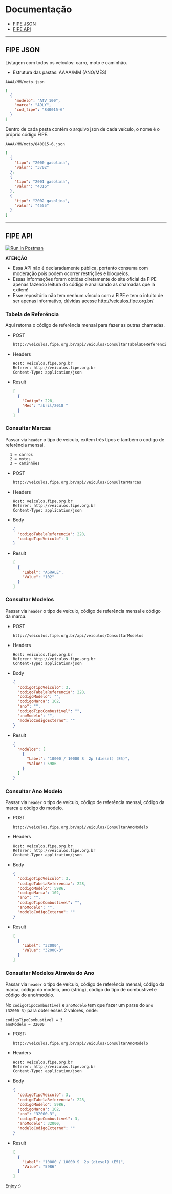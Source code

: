 # Documentação
- [FIPE JSON](#fipe-json)
- [FIPE API](#fipe-api)

---

## FIPE JSON

Listagem com todos os veículos: carro, moto e caminhão.

- Estrutura das pastas: AAAA/MM (ANO/MÊS)

```
AAAA/MM/moto.json
```

```json
[
  {
    "modelo": "ATV 100",
    "marca": "ADLY",
    "cod_fipe": "840015-6"
  }
]
```

Dentro de cada pasta contém o arquivo json de cada veículo, o nome é o próprio código FIPE.

```
AAAA/MM/moto/840015-6.json
```

```json
[
  {
    "tipo": "2000 gasolina",
    "valor": "3702"
  },
  {
    "tipo": "2001 gasolina",
    "valor": "4316"
  },
  {
    "tipo": "2002 gasolina",
    "valor": "4555"
  }
]
```

---


## FIPE API


[![Run in Postman](https://run.pstmn.io/button.svg)](https://app.getpostman.com/run-collection/850a98a74ef2f76f18ec)

  **ATENÇÃO**
  - Essa API não é declaradamente pública, portanto consuma com moderação pois podem ocorrer restrições e bloqueios.
  - Essas informações foram obtidas diretamente do site oficial da FIPE apenas fazendo leitura do código e analisando as chamadas que lá exitem!
  - Esse repositório não tem nenhum vínculo com a FIPE e tem o intuito de ser apenas informativo, dúvidas acesse http://veiculos.fipe.org.br/
  

### Tabela de Referência
  Aqui retorna o código de referência mensal para fazer as outras chamadas.

  - POST
    ```
    http://veiculos.fipe.org.br/api/veiculos/ConsultarTabelaDeReferencia
    ```

  - Headers
    ```
    Host: veiculos.fipe.org.br
    Referer: http://veiculos.fipe.org.br
    Content-Type: application/json
    ```

  - Result
    ```json
    [
      {
        "Codigo": 228,
        "Mes": "abril/2018 "
      }
    ]
    ```

### Consultar Marcas
  Passar via ```header``` o tipo de veículo, exitem três tipos e também o código de referência mensal.
  ```
    1 = carros
    2 = motos
    3 = caminhões
  ```

  - POST
    ```
    http://veiculos.fipe.org.br/api/veiculos/ConsultarMarcas
    ```

  - Headers
    ```
    Host: veiculos.fipe.org.br
    Referer: http://veiculos.fipe.org.br
    Content-Type: application/json
    ```

  - Body
    ```json
    {
      "codigoTabelaReferencia": 228,
      "codigoTipoVeiculo": 3
    }
    ```

  - Result
    ```json
    [
      {
        "Label": "AGRALE",
        "Value": "102"
      }
    ]
    ```


### Consultar Modelos
  Passar via ```header``` o tipo de veículo, código de referência mensal e código da marca.

  - POST
    ```
    http://veiculos.fipe.org.br/api/veiculos/ConsultarModelos
    ```

  - Headers
    ```
    Host: veiculos.fipe.org.br
    Referer: http://veiculos.fipe.org.br
    Content-Type: application/json
    ```

  - Body
    ```json
    {
      "codigoTipoVeiculo": 3,
      "codigoTabelaReferencia": 228,
      "codigoModelo": "",
      "codigoMarca": 102,
      "ano": "",
      "codigoTipoCombustivel": "",
      "anoModelo": "",
      "modeloCodigoExterno": ""
    }
    ```

  - Result
    ```json
    {
      "Modelos": [
        {
          "Label": "10000 / 10000 S  2p (diesel) (E5)",
          "Value": 5986
        }
      ]
    }
    ```

### Consultar Ano Modelo
  Passar via ```header``` o tipo de veículo, código de referência mensal, código da marca e código do modelo.

  - POST
    ```
    http://veiculos.fipe.org.br/api/veiculos/ConsultarAnoModelo
    ```

  - Headers
    ```
    Host: veiculos.fipe.org.br
    Referer: http://veiculos.fipe.org.br
    Content-Type: application/json
    ```

  - Body
    ```json
    {
      "codigoTipoVeiculo": 3,
      "codigoTabelaReferencia": 228,
      "codigoModelo": 5986,
      "codigoMarca": 102,
      "ano": "",
      "codigoTipoCombustivel": "",
      "anoModelo": "",
      "modeloCodigoExterno": ""
    }
    ```

  - Result
    ```json
    [
      {
        "Label": "32000",
        "Value": "32000-3"
      }
    ]
    ```


### Consultar Modelos Através do Ano
  Passar via ```header``` o tipo de veículo, código de referência mensal, código da marca, código do modelo, ano (string), código do tipo de combustível e código do ano/modelo.
  
  No ```codigoTipoCombustivel``` e ```anoModelo``` tem que fazer um parse do ```ano (32000-3)``` para obter esses 2 valores, onde:
  ```
  codigoTipoCombustivel = 3
  anoModelo = 32000
  ```


  - POST:
    ```
    http://veiculos.fipe.org.br/api/veiculos/ConsultarAnoModelo
    ```

  - Headers
    ```
    Host: veiculos.fipe.org.br
    Referer: http://veiculos.fipe.org.br
    Content-Type: application/json
    ```

  - Body
    ```json
    {
      "codigoTipoVeiculo": 3,
      "codigoTabelaReferencia": 228,
      "codigoModelo": 5986,
      "codigoMarca": 102,
      "ano": "32000-3",
      "codigoTipoCombustivel": 3,
      "anoModelo": 32000,
      "modeloCodigoExterno": ""
    }
    ```

  - Result
    ```json
    [
      {
        "Label": "10000 / 10000 S  2p (diesel) (E5)",
        "Value": "5986"
      }
    ]
    ```

Enjoy :)
